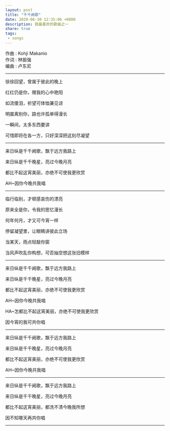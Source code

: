 ```yaml
---
layout: post
title: "千千阙歌"
date: 2020-06-30 12:35:06 +0800
description: 我最喜欢的歌曲之一
share: true
tags: 
 - songs
---
```


作曲 : Kohji Makanio  
作词 : 林振强  
编曲 : 卢东尼  

<hr>

徐徐回望，曾属于彼此的晚上  

红红仍是你，赠我的心中艳阳  

如流傻泪，祈望可体恤兼见谅  

明晨离别你，路也许孤单得漫长  

一瞬间，太多东西要讲  

可惜即将在各一方，只好深深把这刻尽凝望  

<hr>

来日纵是千千阙歌，飘于远方我路上  

来日纵是千千晚星，亮过今晚月亮  

都比不起这宵美丽，亦绝不可使我更欣赏  

AH~因你今晚共我唱  

<hr>

临行临别，才顿感哀伤的漂亮  

原来全是你，令我的思忆漫长  

何年何月，才又可今宵一样  

停留凝望里，让眼睛讲彼此立场  

当某天，雨点轻敲你窗  

当风声吹乱你构想，可否抽空想这张旧模样

<hr>

来日纵是千千阙歌，飘于远方我路上  

来日纵是千千晚星，亮过今晚月亮  

都比不起这宵美丽，亦绝不可使我更欣赏  

AH~因你今晚共我唱  

HA~怎都比不起这宵美丽，亦绝不可使我更欣赏  

因今宵的我可共你唱

<hr>

来日纵是千千阙歌，飘于远方我路上  

来日纵是千千晚星，亮过今晚月亮  

都比不起这宵美丽，亦绝不可使我更欣赏   

AH~因你今晚共我唱

<hr>

来日纵是千千阙歌，飘于远方我路上  

来日纵是千千晚星，亮过今晚月亮  

都比不起这宵美丽，都洗不清今晚我所想  

因不知哪天再共你唱

<hr>

